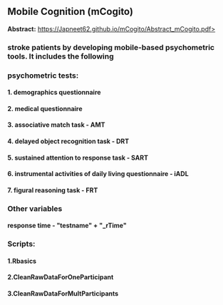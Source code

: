 ##  Mobile Cognition (mCogito) 

**Abstract:** https://Japneet62.github.io/mCogito/Abstract_mCogito.pdf>

### stroke patients by developing mobile-based psychometric tools. It includes the following 
### psychometric tests:

#### 1. demographics questionnaire
#### 2. medical questionnaire
#### 3. associative match task - AMT
#### 4. delayed object recognition task - DRT
#### 5. sustained attention to response task - SART
#### 6. instrumental activities of daily living questionnaire - iADL 
#### 7. figural reasoning task - FRT 

### Other variables 
#### response time - "testname" + "_rTime"
  
### Scripts: 
#### 1.Rbasics
#### 2.CleanRawDataForOneParticipant
#### 3.CleanRawDataForMultParticipants


